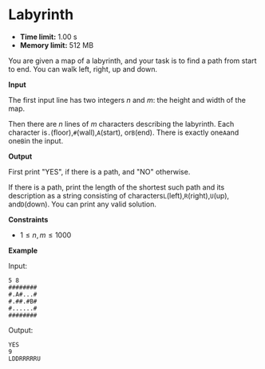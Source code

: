# Labyrinth







* **Time limit:** 1.00 s
* **Memory limit:** 512 MB



You are given a map of a labyrinth, and your task is to find a path from start to end. You can walk left, right, up and down.



**Input**



The first input line has two integers $n$ and $m$: the height and width of the map.



Then there are $n$ lines of $m$ characters describing the labyrinth. Each character is`.`(floor),`#`(wall),`A`(start), or`B`(end). There is exactly one`A`and one`B`in the input.



**Output**



First print "YES", if there is a path, and "NO" otherwise.



If there is a path, print the length of the shortest such path and its description as a string consisting of characters`L`(left),`R`(right),`U`(up), and`D`(down). You can print any valid solution.



**Constraints**


* $1 \le n,m \le 1000$ 

**Example**



Input:

```
5 8
########
#.A#...#
#.##.#B#
#......#
########
```



Output:

```
YES
9
LDDRRRRRU
```


